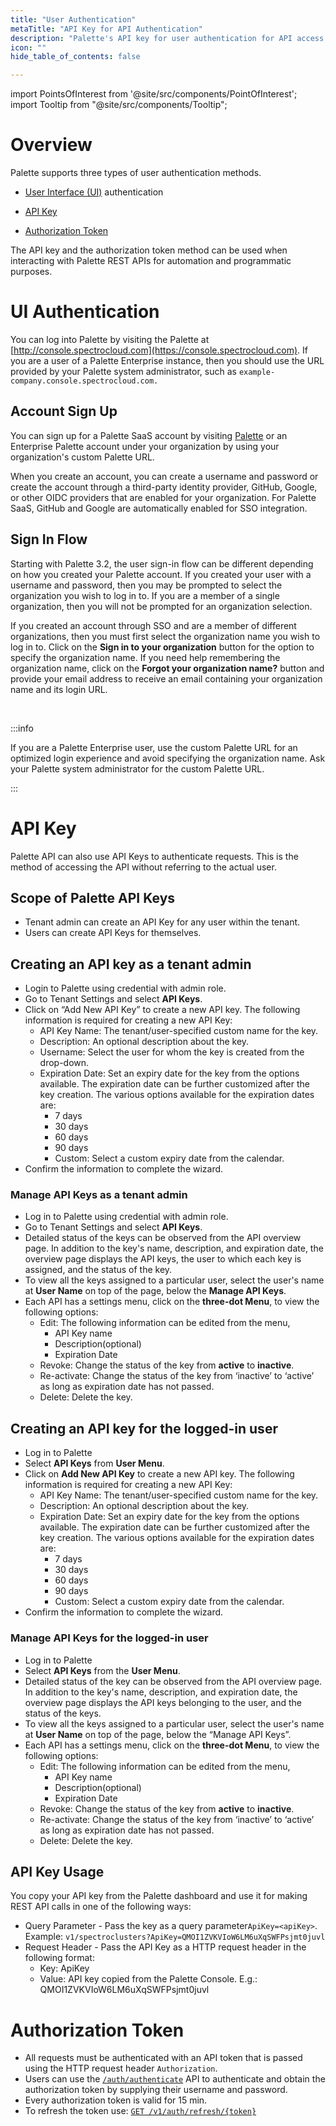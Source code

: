 ```yaml
---
title: "User Authentication"
metaTitle: "API Key for API Authentication"
description: "Palette's API key for user authentication for API access "
icon: ""
hide_table_of_contents: false

---
```





import PointsOfInterest from '@site/src/components/PointOfInterest';
import Tooltip from "@site/src/components/Tooltip";

# Overview

Palette supports three types of user authentication methods. 

* [User Interface (UI)](/user-management/user-authentication/#au-authentication) authentication

* [API Key](/user-management/user-authentication/#api-key)

* [Authorization Token](/user-management/user-authentication/#authorization-token)

The API key and the authorization token method can be used when interacting with Palette REST APIs for automation and programmatic purposes.


# UI Authentication
<!-- vale off -->
You can log into Palette by visiting the Palette at [http://console.spectrocloud.com](https://console.spectrocloud.com). If you are a user of a Palette Enterprise instance, then you should use the URL provided by your Palette system 
administrator, such as `example-company.console.spectrocloud.com.` 
<!-- vale on -->
## Account Sign Up

You can sign up for a Palette SaaS account by visiting [Palette](https://console.spectrocloud.com) or an Enterprise Palette account under your organization by using your organization's custom Palette URL.

When you create an account, you can create a username and password or create the account through a third-party identity provider, GitHub, Google, or other OIDC providers that are enabled for your organization. For Palette SaaS, GitHub and Google are automatically enabled for SSO integration.

## Sign In Flow

Starting with Palette 3.2, the user sign-in flow can be different depending on how you created your Palette account. If you created your user with a username and password, then you may be prompted to select the organization you wish to log in to. If you are a member of a single organization, then you will not be prompted for an organization selection.

If you created an account through SSO and are a member of different organizations, then you must first select the organization name you wish to log in to. Click on the **Sign in to your organization** button for the option to specify the organization name. If you need help remembering the organization name, click on the **Forgot your organization name?** button and provide your email address to receive an email containing your organization name and its login URL.

<br />

:::info

If you are a Palette Enterprise user, use the custom Palette URL for an optimized login experience and avoid specifying the organization name. 
Ask your Palette system administrator for the custom Palette URL.

:::

# API Key

Palette API can also use API Keys to authenticate requests. This is the method of accessing the API without referring to the actual user.

## Scope of Palette API Keys

* Tenant admin can create an API Key for any user within the tenant.
* Users can create API Keys for themselves.

## Creating an API key as a tenant admin

* Login to Palette using credential with admin role.
* Go to Tenant Settings and select **API Keys**.
* Click on “Add New API Key” to create a new API key. The following information is required for creating a new API Key:
  * API Key Name: The tenant/user-specified custom name for the key.
  * Description: An optional description about the key.
  * Username: Select the user for whom the key is created from the drop-down.
  * Expiration Date: Set an expiry date for the key from the options available. The expiration date can be further customized after the key creation. The various options available for the expiration dates are:
    * 7 days
    * 30 days
    * 60 days
    * 90 days
    * Custom: Select a custom expiry date from the calendar.
* Confirm the information to complete the wizard.

### Manage API Keys as a tenant admin

* Log in to Palette using credential with admin role.
* Go to Tenant Settings and select **API Keys**.
* Detailed status of the keys can be observed from the API overview page. In addition to the key's name, description, and expiration date, the overview page displays the API keys, the user to which each key is assigned, and the status of the key.
* To view all the keys assigned to a particular user, select the user's name at **User Name** on top of the page, below the **Manage API Keys**.
* Each API has a settings menu, click on the **three-dot Menu**, to view the following options:
  * Edit: The following information can be edited from the menu,
    * API Key name
    * Description(optional)
    * Expiration Date
  * Revoke: Change the status of the key from **active** to **inactive**.
  * Re-activate: Change the status of the key from ‘inactive’ to ‘active’ as long as expiration date has not passed.
  * Delete: Delete the key.

## Creating an API key for the logged-in user

* Log in to Palette
* Select **API Keys** from **User Menu**.
* Click on **Add New API Key** to create a new API key. The following information is required for creating a new API Key:
  * API Key Name: The tenant/user-specified custom name for the key.
  * Description: An optional description about the key.
  * Expiration Date: Set an expiry date for the key from the options available. The expiration date can be further customized after the key creation. The various options available for the expiration dates are:
    * 7 days
    * 30 days
    * 60 days
    * 90 days
    * Custom: Select a custom expiry date from the calendar.
* Confirm the information to complete the wizard.

### Manage API Keys for the logged-in user

* Log in to Palette
* Select **API Keys** from the **User Menu**.
* Detailed status of the key can be observed from the API overview page. In addition to the key's name, description, and expiration date, the overview page displays the API keys belonging to the user, and the status of the keys.
* To view all the keys assigned to a particular user, select the user's name at **User Name** on top of the page, below the “Manage API Keys”.
* Each API has a settings menu, click on the **three-dot Menu**, to view the following options:
  * Edit: The following information can be edited from the menu,
    * API Key name
    * Description(optional)
    * Expiration Date
  * Revoke: Change the status of the key from **active** to **inactive**.
  * Re-activate: Change the status of the key from ‘inactive’ to ‘active’ as long as expiration date has not passed.
  * Delete: Delete the key.

## API Key Usage

You copy your API key from the Palette dashboard and use it for making REST API calls in one of the following ways:

* Query Parameter - Pass the key as a query parameter`ApiKey=<apiKey>`. Example:
  `v1/spectroclusters?ApiKey=QMOI1ZVKVIoW6LM6uXqSWFPsjmt0juvl`
* Request Header - Pass the API Key as a HTTP request header in the following format:
  * Key: ApiKey
  * Value: API key copied from the Palette Console. E.g.: QMOI1ZVKVIoW6LM6uXqSWFPsjmt0juvl

# Authorization Token

* All requests must be authenticated with an API token that is passed using the HTTP request header `Authorization`.
* Users can use the [`/auth/authenticate`](/api/v1/auth) API to authenticate and obtain the authorization token by supplying their username and password.
* Every authorization token is valid for 15 min.
* To refresh the token use: [`GET /v1/auth/refresh/{token}`](/api/v1/auth)
